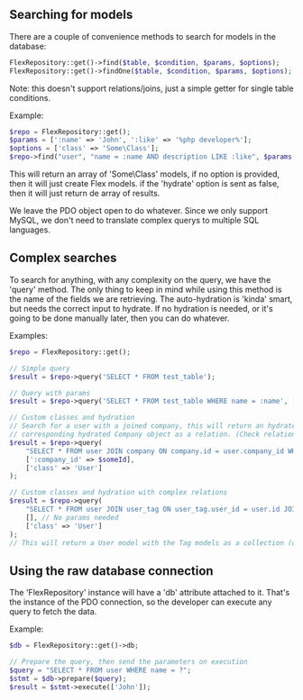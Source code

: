 ## Searching for models
There are a couple of convenience methods to search for models in the database:
```php
FlexRepository::get()->find($table, $condition, $params, $options);
FlexRepository::get()->findOne($table, $condition, $params, $options);
```
Note: this doesn't support relations/joins, just a simple getter for single table conditions.

Example:
```php
$repo = FlexRepository::get();
$params = [':name' => 'John', ':like' => '%php developer%'];
$options = ['class' => 'Some\Class'];
$repo->find("user", "name = :name AND description LIKE :like", $params, $options);
```

This will return an array of 'Some\Class' models, if no option is provided, then it will just create Flex models.
if the 'hydrate' option is sent as false, then it will just return de array of results.

We leave the PDO object open to do whatever.
Since we only support MySQL, we don't need to translate complex querys to multiple SQL languages.

## Complex searches
To search for anything, with any complexity on the query, we have the 'query' method. The only thing to keep in mind while using this method
is the name of the fields we are retrieving. The auto-hydration is 'kinda' smart, but needs the correct input to hydrate.
If no hydration is needed, or it's going to be done manually later, then you can do whatever.

Examples:
```php
$repo = FlexRepository::get();

// Simple query
$result = $repo->query('SELECT * FROM test_table');

// Query with params
$result = $repo->query('SELECT * FROM test_table WHERE name = :name', [':name' => 'TestQuery']);

// Custom classes and hydration
// Search for a user with a joined company, this will return an hydrated User object with the
// corresponding hydrated Company object as a relation. (Check relations for more details)
$result = $repo->query(
    "SELECT * FROM user JOIN company ON company.id = user.company_id WHERE company.id = ':company_id'",
    [':company_id' => $someId],
    ['class' => 'User']
);

// Custom classes and hydration with complex relations
$result = $repo->query(
    "SELECT * FROM user JOIN user_tag ON user_tag.user_id = user.id JOIN tag ON user_tag.tag_id = tag.id",
    [], // No params needed
    ['class' => 'User']
);
// This will return a User model with the Tag models as a collection (depending on relation configuration)
```

## Using the raw database connection
The 'FlexRepository' instance will have a 'db' attribute attached to it. That's the instance of the PDO connection, so the developer can execute
any query to fetch the data.

Example:
```php
$db = FlexRepository::get()->db;

// Prepare the query, then send the parameters on execution
$query = "SELECT * FROM user WHERE name = ?";
$stmt = $db->prepare($query);
$result = $stmt->execute(['John']);
```